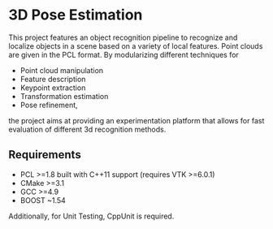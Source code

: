 # 3D Pose Estimation
This project features an object recognition pipeline to recognize and localize objects in a scene based on a variety of local features. Point clouds are given in the PCL format. By modularizing different techniques for

* Point cloud manipulation
* Feature description
* Keypoint extraction
* Transformation estimation
* Pose refinement,

the project aims at providing an experimentation platform that allows for fast evaluation of different 3d recognition methods.

## Requirements
* PCL >=1.8 built with C++11 support (requires VTK >=6.0.1)
* CMake >=3.1
* GCC >=4.9
* BOOST ~1.54

Additionally, for Unit Testing, CppUnit is required.
